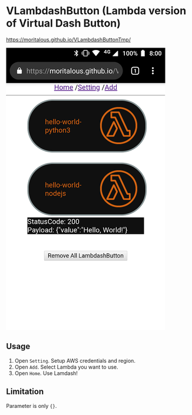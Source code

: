 # VLambdashButton (Lambda version of Virtual Dash Button)

https://moritalous.github.io/VLambdashButtonTmp/

![Image](screenshot/image.png)

## Usage

1. Open `Setting`. Setup AWS credentials and region.
1. Open `Add`. Select Lambda you want to use.
1. Open `Home`. Use Lamdash!

## Limitation
Parameter is only `{}`.

